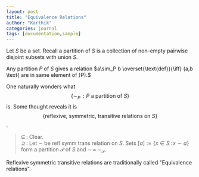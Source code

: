 ```yaml
---
layout: post
title: "Equivalence Relations"
author: "Karthik"
categories: journal
tags: [documentation,sample]
---
```


Let $S$ be a set. Recall a partition of $S$ is a collection of non-empty pairwise disjoint subsets with union $S$. 

Any partition $P$ of $S$ gives a relation $a\sim_P b \overset{\text{def}}{\iff} (a,b \text{ are in same element of }P).$

One naturally wonders what $$\lbrace\sim_P \, : P\text{ a partition of }S\rbrace$$ is. Some thought reveals it is $$\lbrace\text{reflexive, symmetric, transitive relations on } S\rbrace$$.   
> $\subseteq \,$: Clear.   
> $\supseteq \,$: Let $\sim$ be refl symm trans relation on $S$. Sets $[a]:=\lbrace x \in S \, : \, x \sim a\rbrace$ form a partition $\mathscr{P}$ of $S$ and $\sim \, = \, \sim_{\mathscr{P}}.$ 

Reflexive symmetric transitive relations are traditionally called "Equivalence relations". 
